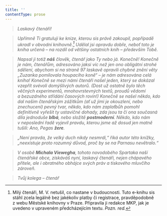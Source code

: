 ```yaml
---
title: ''
contentType: prose
---
```


<section>

> _Laskavý čtenáři!_

> _Upřímně Ti gratuluji ke knize, kterou sis právě zakoupil, popřípadě ukradl v obvodní knihovně.[^1] Udělal jsi opravdu dobře, neboť toto je kniha určená – na rozdíl od většiny ostatních knih – především Tobě._

> _Napsal ji totiž **náš** člověk, čtenář jako Ty nebo já. Konečně! Konečně je nám, čtenářům, adresováno jaksi víc než jen ono obligátní strohé sdělení, abychom si na straně 97 laskavě opravili chybné znění věty „Zuzanka pomilovala houpacího koně“ – je nám adresována celá kniha! Konečně se mezi námi čtenáři našel jeden, který se dokázal vzepřít svévoli domýšlivých autorů. (Dost už ostatně bylo těch věčných experimentů, mnohovrstevných textů, proudů vědomí a bezuzdného střídání časových rovin!) Konečně se našel někdo, kdo dal našim čtenářským zážitkům (ať už jimi je okouzlení, nebo znechucení) pevný tvar, někdo, kdo nám zaplaťbůh pomohl definitivně vyřešit ty ustavičné dohady, zda jsou ta či ona současná díla jednoduše **blbá**, nebo složitě **postmoderní**. Někdo, kdo nám v neposlední řadě vyjevil pravdu, kterou jsme až dosud jen matně tušili: Ano, Pegas **žere**._

> _„Není pravda, že velký duch nikdy nesmrdí,“ říká autor této knížky, „neexistuje proto rozumný důvod, proč by se na Parnasu nevětralo.“_

> _V osobě **Michala Viewegha**, tohoto novodobého Spartaka naší čtenářské obce, získáváš nyní, laskavý čtenáři, nejen chápavého přítele, ale i obratného obhájce svých práv a tiskového mluvčího zároveň._

> _Tvůj kolega – čtenář_

[^1]: Milý čtenáři, M. V. netušil, co nastane v budoucnosti. Tuto e-knihu sis stáhl zcela legálně bez jakékoliv platby či registrace, pravděpodobně z webu Městské knihovny v Praze. Připravila ji redakce MKP, jak je uvedeno v upraveném předcházejícím textu. _Pozn. red._

</section>
